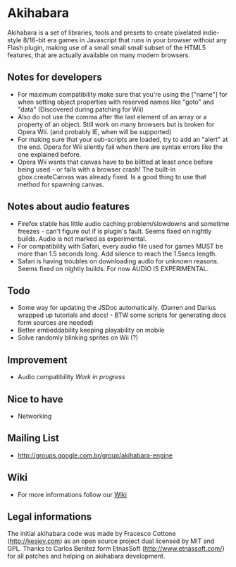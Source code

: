 Akihabara
=========

Akihabara is a set of libraries, tools and presets to create pixelated indie-style 8/16-bit era games in Javascript that runs in your browser without any Flash plugin, making use of a small small small subset of the HTML5 features, that are actually available on many modern browsers.

Notes for developers
--------------------

* For maximum compatibility make sure that you're using the ["name"] for when setting object properties with reserved names like "goto" and "data" (Discovered during patching for Wii)
* Also do not use the comma after the last element of an array or a property of an object. Still work on many browsers but is broken for Opera Wii. (and probably IE, when will be supported)
* For making sure that your sub-scripts are loaded, try to add an "alert" at the end. Opera for Wii silently fail when there are syntax errors like the one explained before.
* Opera Wii wants that canvas have to be blitted at least once before being used - or fails with a browser crash! The built-in gbox.createCanvas was already fixed. Is a good thing to use that method for spawning canvas.

Notes about audio features
--------------------------
* Firefox stable has little audio caching problem/slowdowns and sometime freezes - can't figure out if is plugin's fault. Seems fixed on nightly builds. Audio is not marked as experimental.
* For compatibility with Safari, every audio file used for games MUST be more than 1.5 seconds long. Add silence to reach the 1.5secs length.
* Safari is having troubles on downloading audio for unknown reasons. Seems fixed on nightly builds. For now AUDIO IS EXPERIMENTAL.

Todo
----

* Some way for updating the JSDoc automatically. (Darren and Darius wrapped up tutorials and docs! - BTW some scripts for generating docs form sources are needed)
* Better embeddability keeping playability on mobile
* Solve randomly blinking sprites on Wii (?)

Improvement
-----------

* Audio compatibility *Work in progress*

Nice to have
----

* Networking

Mailing List
------------

* http://groups.google.com.br/group/akihabara-engine

Wiki
----

* For more informations follow our [Wiki](https://github.com/akihabara/akihabara/wiki)

Legal informations
------------------

The initial akihabara code was made by Fracesco Cottone (http://kesiev.com) as an open source project dual licensed by MIT and GPL.
Thanks to Carlos Benitez form EtnasSoft (http://www.etnassoft.com/) for all patches and helping on akihabara development.
